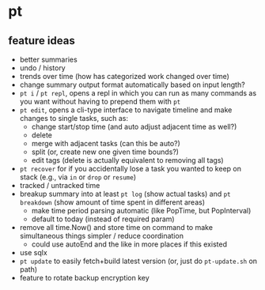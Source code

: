# pt

## feature ideas

- better summaries
- undo / history
- trends over time (how has categorized work changed over time)
- change summary output format automatically based on input length?
- `pt i` / `pt repl`, opens a repl in which you can run as many commands as you want
  without having to prepend them with `pt`
- `pt edit`, opens a cli-type interface to navigate timeline and make changes to single tasks, such as:
  - change start/stop time (and auto adjust adjacent time as well?)
  - delete
  - merge with adjacent tasks (can this be auto?)
  - split (or, create new one given time bounds?)
  - edit tags (delete is actually equivalent to removing all tags)
- `pt recover` for if you accidentally lose a task you wanted to keep on stack (e.g., via `in` or `drop` or `resume`)
- tracked / untracked time
- breakup summary into at least `pt log` (show actual tasks) and `pt breakdown` (show amount of time spent in different areas)
  - make time period parsing automatic (like PopTime, but PopInterval)
  - default to today (instead of required param)
- remove all time.Now() and store time on command to make simultaneous things simpler / reduce coordination
  - could use autoEnd and the like in more places if this existed
- use sqlx
- `pt update` to easily fetch+build latest version (or, just do `pt-update.sh` on path)
- feature to rotate backup encryption key
